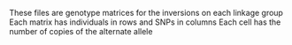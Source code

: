 These files are genotype matrices for the inversions on each linkage group
      Each matrix has individuals in rows and SNPs in columns
      Each cell has the number of copies of the alternate allele
